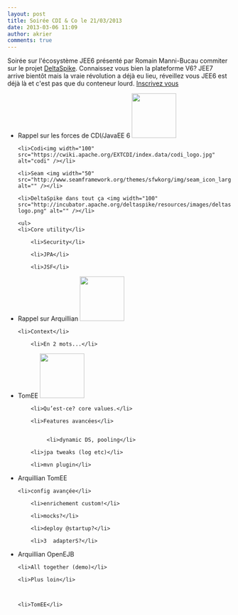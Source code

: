 ```yaml
---
layout: post
title: Soirée CDI & Co le 21/03/2013
date: 2013-03-06 11:09
author: akrier
comments: true
---
```

Soirée sur l'écosystème JEE6 présenté par Romain Manni-Bucau commiter sur le projet <a href="http://incubator.apache.org/deltaspike/">DeltaSpike</a>. Connaissez vous bien la plateforme V6?
JEE7 arrive bientôt mais la vraie révolution a déjà eu lieu, réveillez vous JEE6 est déjà là et c'est pas que du conteneur lourd.
<a href="http://www.jugevents.org/jugevents/event/show.html?id=50021">Inscrivez vous</a>

<ul>
	<li>Rappel sur les forces de CDI/JavaEE 6 <img width="100" src="http://blog.goyello.com/wp-content/uploads/2011/05/duke-guitar.png" alt="" /></li>

	<li>Codi<img width="100" src="https://cwiki.apache.org/EXTCDI/index.data/codi_logo.jpg" alt="codi" /></li>

	<li>Seam <img width="50" src="http://www.seamframework.org/themes/sfwkorg/img/seam_icon_large.png" alt="" /></li>

	<li>DeltaSpike dans tout ça <img width="100" src="http://incubator.apache.org/deltaspike/resources/images/deltaspike-logo.png" alt="" /></li>

	<ul>
	<li>Core utility</li>

		<li>Security</li>

		<li>JPA</li>

		<li>JSF</li>

</ul>

<ul>
	<li>Rappel sur Arquillian <img width="100" src="http://arquillian.org/images/arquillian_logo_200px.png" alt="" /></li>

	
	<li>Context</li>

		<li>En 2 mots...</li>
</ul>

<ul>
	<li>TomEE <img width="100" src="http://tomee.apache.org/images/feather-logo.png" alt="" /></li>


		<li>Qu’est-ce? core values.</li>

		<li>Features avancées</li>

		
	         <li>dynamic DS, pooling</li>

		<li>jpa tweaks (log etc)</li>

		<li>mvn plugin</li>


</ul>

<ul>
	<li>Arquillian TomEE</li>

	
	<li>config avançée</li>

		<li>enrichement custom!</li>

		<li>mocks?</li>

		<li>deploy @startup?</li>

		<li>3  adapterS?</li>
</ul>
<ul>
		<li>Arquillian OpenEJB</li>

	<li>All together (demo)</li>

	<li>Plus loin</li>


	
	<li>TomEE</li>
</ul>


</ul>


